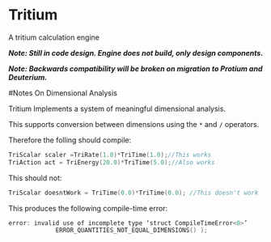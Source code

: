 Tritium
=========

A tritium calculation engine

**_Note: Still in code design. Engine does not build, only design components._**

**_Note: Backwards compatibility will be broken on migration to Protium and Deuterium._**

#Notes On Dimensional Analysis

Tritium Implements a system of meaningful dimensional analysis.

This supports conversion between dimensions using the `*` and `/` operators.

Therefore the folling should compile:
```C++
TriScalar scaler =TriRate(1.0)*TriTime(1.0);//This works
TriAction act =	TriEnergy(20.0)*TriTime(5.0);//Also works
```
This should not:
```c++
TriScalar doesntWork = TriTime(0.0)*TriTime(0.0); //This doesn't work
```
This produces the following compile-time error:
```C++
error: invalid use of incomplete type ‘struct CompileTimeError<0>’
             ERROR_QUANTITIES_NOT_EQUAL_DIMENSIONS() );
```